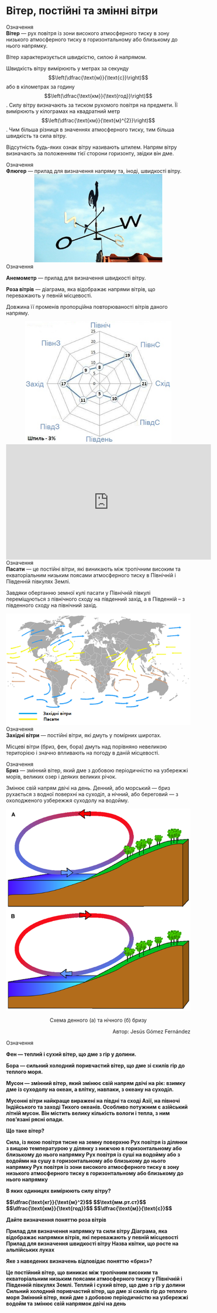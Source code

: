 Вiтер, постiйнi та змiннi вiтри
===============================

<div class="eoz-wrap">
<span class="eoz">Означення</span>
<div class="eoz-text">
<b>Вiтер</b> — рух повiтря iз зони високого атмосферного тиску в зону низького атмосферного тиску в горизонтальному або близькому до нього напрямку.
</div>
</div>

Вітер характеризується <span class="p1">швидкістю</span>, <span class="p1">силою</span> й <span class="p1">напрямом</span>.

Швидкість вітру вимірюють у метрах за секунду $$\left(\dfrac{\text{м}}{\text{с}}\right)$$ або в кілометрах за годину $$\left(\dfrac{\text{км}}{\text{год}}\right)$$. Силу вітру визначають за тиском рухомого повітря на предмети. Її вимірюють у кілограмах на квадратний метр $$\left(\dfrac{\text{км}}{\text{м}^{2}}\right)$$. Чим більша різниця в значеннях атмосферного тиску, тим більша швидкість та сила вітру.

Відсутність будь-яких ознак вітру називають штилем. Напрям вітру визначають за положенням тієї сторони горизонту, звідки він дме.

<div class="eoz-wrap">
<span class="eoz">Означення</span>
<div class="eoz-text">
<b>Флюгер</b> — прилад для визначення напряму та, iнодi, швидкостi вiтру.
</div>
</div>

<div align="center">
<img src="4.png" width="350">
</div>

<div class="eoz-wrap">
<span class="eoz">Означення</span>
<div class="eoz-text">
<p><b>Анемометр</b> — прилад для визначення швидкостi вiтру.</p>
<b>Роза вiтрiв</b> — дiаграма, яка вiдображає напрями вiтрiв, що переважають у певнiй мiсцевостi.
</div>
</div>

Довжина її променів пропорційна повторюваності вітрів даного напряму.

<div align="center">
<img src="5.png" width="400">
</div>

<div class="space">
<div class="fluidMedia">
<iframe align="center" width="560" height="315" src="https://www.youtube.com/embed/fXqLYHAefZo" frameborder="0" allowfullscreen></iframe>
</div>
<div class="popup">
</div>
</div>

<div class="eoz-wrap">
<span class="eoz">Означення</span>
<div class="eoz-text">
<b>Пасати</b> — це постiйнi вiтри, якi виникають мiж тропiчним високим та екваторiальним низьким поясами атмосферного тиску в Пiвнiчнiй i Пiвденнiй пiвкулях Землi.
</div>
</div>

Завдяки обертанню земної кулі пасати у Північній півкулі переміщуються з північного сходу на південний захід, а в Південній – з південного сходу на північний захід.

<div align="center">
<img src="6.png">
</div>


<div class="eoz-wrap">
<span class="eoz">Означення</span>
<div class="eoz-text">
<b>Захiднi вiтри</b> — постiйнi вiтри, якi дмуть у помiрних широтах.
</div>
</div>

Місцеві вітри (бриз, фен, бора) дмуть над порівняно невеликою територією і значно впливають на погоду в даній місцевості.

<div class="eoz-wrap">
<span class="eoz">Означення</span>
<div class="eoz-text">
<b>Бриз</b> — змiнний вiтер, який дме з добовою перiодичнiстю на узбережжi морiв, великих озер i деяких великих рiчок.
</div>
</div>

Змінює свій напрям двічі на день. Денний, або морський — бриз рухається з водної поверхні на суходіл, а нічний, або береговий — з охолодженого узбережжя суходолу на водойму.

<div align="center">
<img src="7.png">
<p>Схема денного (а) та нічного (б) бризу</p>
<p align="right">Автор: <span class="p1">Jesús Gómez Fernández</span></p>
</div>


<div class="eoz-wrap">
<span class="eoz">Означення</span>
<div class="eoz-text">
<p><b>Фен — теплий i сухий вiтер, що дме з гiр у долини.</p>

<p><b>Бора</b> — сильний холодний поривчастий вiтер, що дме зi схилiв гiр до теплого моря.</p>
<b>Мусон</b> — змiнний вiтер, який змiнює свiй напрям двiчi на рiк: взимку дме iз суходолу на океан, а влiтку, навпаки, з океану на суходiл.
</div>
</div>

Мусонні вітри найкраще виражені на півдні та сході Азії, на півночі Індійського та заході Тихого океанів. Особливо потужним є азійський літній мусон. Він містить велику кількість вологи і тепла, з ним пов’язані рясні опади.

<quiz>
<question>
<p>Що таке вітер?</p>
<answer>Сила, із якою повітря тисне на земну поверхню</answer> 
<answer>Рух повітря із ділянки з вищою температурою у ділянку з нижчою в горизонтальному або близькому до нього напрямку</answer>
<answer>Рух повітря із суші на водойму або з водойми на сушу в горизонтальному або близькому до нього напрямку</answer>
<answer correct>Рух повітря із зони високого атмосферного тиску в зону низького атмосферного тиску в горизонтальному або близькому до нього напрямку</answer>
</question>
<question>
<p>В яких одиницях вимірюють силу вітру?</p>
<answer correct>$$\dfrac{\text{кг}}{\text{м}^2}$$</answer>
<answer>$$\text{мм.рт.ст}$$</answer>
<answer>$$\dfrac{\text{км}}{\text{год}}$$</answer>
<answer>$$\dfrac{\text{м}}{\text{с}}$$</answer>
</question>
<question>
<p>Дайте визначення поняттю роза вітрів</p>
<answer>Прилад для визначення напрямку та сили вітру</answer>
<answer correct>Діаграма, яка відображає напрямки вітрів, які переважають у певній місцевості</answer>
<answer>Прилад для визначення швидкості вітру</answer>
<answer>Назва квітки, що росте на альпійських луках</answer>
</question>
<question>
<p>Яке з наведених визначень відповідає поняттю «бриз»?</p>
<answer>Це постійний вітер, що виникає між тропічним високим та екваторіальним низьким поясами атмосферного тиску у Північній і Південній півкулях Землі.</answer>
<answer>Теплий і сухий вітер, що дме з гір у долини</answer>
<answer>Сильний холодний поривчастий вітер, що дме зі схилів гір до теплого моря</answer>
<answer correct>Змінний вітер, який дме з добовою періодичністю на узбережжі водойм та змінює свій напрямок двічі на день</answer>
</question>
</quiz>
